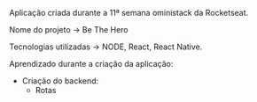 Aplicação criada durante a 11ª semana oministack da Rocketseat.

Nome do projeto -> Be The Hero

Tecnologias utilizadas -> NODE, React, React Native.

Aprendizado durante a criação da aplicação:
* Criação do backend:
  - Rotas
  
